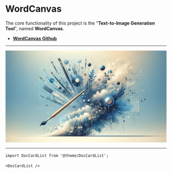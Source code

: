 # WordCanvas

The core functionality of this project is the "**Text-to-Image Generation Tool**", named **WordCanvas**.

- [**WordCanvas Github**](https://github.com/DocsaidLab/WordCanvas)

---

![title](./resources/title.jpg)

---

```mdx-code-block
import DocCardList from '@theme/DocCardList';

<DocCardList />
```
